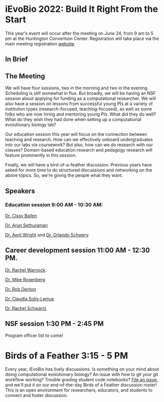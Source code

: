 # iEvoBio 2022: Build It Right From the Start

This year's event will occur after the meeting on June 24, from 9 am to 5 pm at the
Huntington Convention Center. Registration will take place via the main meeting registration [website](https://www.evolutionmeetings.org/).


## In Brief

## The Meeting

We will have four sessions, two in the morning and two in the evening. Scheduling
is still somewhat in flux. But broadly, we will be having an NSF session about applying for funding as a computational researcher. We will also have a session
on lessons from successful young PIs at a variety of institution types (research-focused, teaching-focused), as well as some folks who are now hiring and mentoring young PIs. What did they do well? What do they wish they had done
when setting up a computational evolutionary biology lab?

Our education session this year will focus on the connection between teaching and
research. How can we effectively onboard undergraduates into our labs via coursework? But also, how can we do research with our classes? Domain-based education research and pedagogy research will feature prominently in this session.

Finally, we will have a bird-of-a-feather discussion. Previous years have asked for more time to do structured discussions and networking on the above topics. So, we're
giving the people what they want.

## Speakers

### Education session 9:00 AM - 10:30 AM:
[Dr. Cissy Ballen](https://www.ballenlab.org/)  

[Dr. Arun Sethuraman](http://arunsethuraman.weebly.com/)  

[Dr. April Wright](https://wright-lab.com/) and [Dr. Orlando Schwery](https://oschwery.github.io/)

## Career development session 11:00 AM - 12:30 PM.

[Dr. Rachel Warnock](https://www.gzn.nat.fau.eu/palaeontologie/team/professors/rachel-warnock/)  

[Dr. Mike Rosenberg](https://www.rosenberglab.net/)  

[Dr. Rob Denton](https://dentonlab.org/)

[Dr. Claudia Solis-Lemus](https://crsl4.github.io/) 

[Dr. Rachel Schwartz](https://schwartzlaburi.github.io/) 

## NSF session 1:30 PM - 2:45 PM

Program officer list to come!

# Birds of a Feather 3:15 - 5 PM

Every year, iEvoBio has lively discussions. Is something on your mind about doing computational evolutionary biology? An issue with how to git your git workflow working? Trouble grading student code notebooks? [File an issue](https://github.com/ievobio/2022iEvoBio/issues), and we'll put it on our end-of-the-day Birds of a Feather discussion roster! This is an open environment for researchers, educators, and students to connect and foster discussion.

